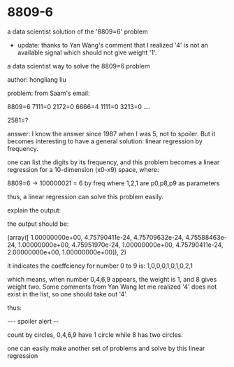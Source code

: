 8809-6
======

a data scientist solution of the '8809=6' problem

- update: thanks to Yan Wang's comment that I realized '4' is not an available signal which should not give weight '1'.
 
a data scientist way to solve the 8809=6 problem

author: hongliang liu

problem: from Saam's email:

8809=6
7111=0
2172=0
6666=4
1111=0
3213=0
....

2581=?

answer: I know the answer since 1987 when I was 5, not to spoiler. But it becomes interesting to have a 
general solution: linear regression by frequency.

one can list the digits by its frequency, and this problem becomes a linear regression for a 10-dimension
(x0-x9) space, where:

8809=6 -> 100000021 = 6 by freq where 1,2,1 are p0,p8,p9 as parameters

thus, a linear regression can solve this problem easily.

explain the output:

the output should be:

(array([ 1.00000000e+00,   4.75790411e-24,   4.75709632e-24,
         4.75588463e-24,   1.00000000e+00,   4.75951970e-24,
         1.00000000e+00,   4.75790411e-24,   2.00000000e+00,
         1.00000000e+00]), 2)

it indicates the coeffciency for number 0 to 9 is:
1,0,0,0,1,0,1,0,2,1

which means, when number 0,4,6,9 appears, the weight is 1, and 8 gives weight two. 
Some comments from Yan Wang let me realized '4' does not exist in the list, so one should take out '4'.

thus:

--- spoiler alert --

count by circles, 0,4,6,9 have 1 circle while 8 has two circles.

one can easily make another set of problems and solve by this linear regression
